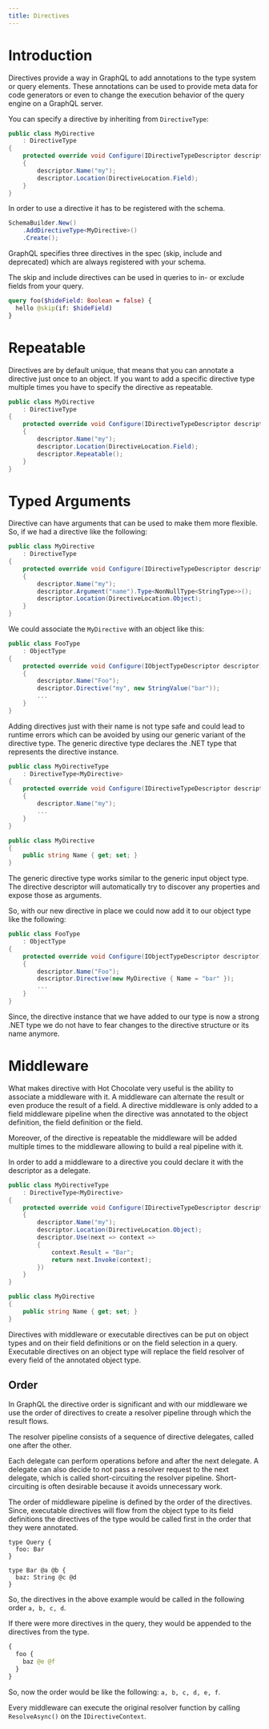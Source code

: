 ```yaml
---
title: Directives
---
```


# Introduction

Directives provide a way in GraphQL to add annotations to the type system or query elements. These annotations can be used to provide meta data for code generators or even to change the execution behavior of the query engine on a GraphQL server.

You can specify a directive by inheriting from `DirectiveType`:

```csharp
public class MyDirective
    : DirectiveType
{
    protected override void Configure(IDirectiveTypeDescriptor descriptor)
    {
        descriptor.Name("my");
        descriptor.Location(DirectiveLocation.Field);
    }
}
```

In order to use a directive it has to be registered with the schema.

```csharp
SchemaBuilder.New()
    .AddDirectiveType<MyDirective>()
    .Create();
```

GraphQL specifies three directives in the spec (skip, include and deprecated) which are always registered with your schema.

The skip and include directives can be used in queries to in- or exclude fields from your query.

```graphql
query foo($hideField: Boolean = false) {
  hello @skip(if: $hideField)
}
```

# Repeatable

Directives are by default unique, that means that you can annotate a directive just once to an object. If you want to add a specific directive type multiple times you have to specify the directive as repeatable.

```csharp
public class MyDirective
    : DirectiveType
{
    protected override void Configure(IDirectiveTypeDescriptor descriptor)
    {
        descriptor.Name("my");
        descriptor.Location(DirectiveLocation.Field);
        descriptor.Repeatable();
    }
}
```

# Typed Arguments

Directive can have arguments that can be used to make them more flexible. So, if we had a directive like the following:

```csharp
public class MyDirective
    : DirectiveType
{
    protected override void Configure(IDirectiveTypeDescriptor descriptor)
    {
        descriptor.Name("my");
        descriptor.Argument("name").Type<NonNullType<StringType>>();
        descriptor.Location(DirectiveLocation.Object);
    }
}
```

We could associate the `MyDirective` with an object like this:

```csharp
public class FooType
    : ObjectType
{
    protected override void Configure(IObjectTypeDescriptor descriptor)
    {
        descriptor.Name("Foo");
        descriptor.Directive("my", new StringValue("bar"));
        ...
    }
}
```

Adding directives just with their name is not type safe and could lead to runtime errors which can be avoided by using our generic variant of the directive type. The generic directive type declares the .NET type that represents the directive instance.

```csharp
public class MyDirectiveType
    : DirectiveType<MyDirective>
{
    protected override void Configure(IDirectiveTypeDescriptor descriptor)
    {
        descriptor.Name("my");
        ...
    }
}

public class MyDirective
{
    public string Name { get; set; }
}
```

The generic directive type works similar to the generic input object type. The directive descriptor will automatically try to discover any properties and expose those as arguments.

So, with our new directive in place we could now add it to our object type like the following:

```csharp
public class FooType
    : ObjectType
{
    protected override void Configure(IObjectTypeDescriptor descriptor)
    {
        descriptor.Name("Foo");
        descriptor.Directive(new MyDirective { Name = "bar" });
        ...
    }
}
```

Since, the directive instance that we have added to our type is now a strong .NET type we do not have to fear changes to the directive structure or its name anymore.

# Middleware

What makes directive with Hot Chocolate very useful is the ability to associate a middleware with it. A middleware can alternate the result or even produce the result of a field. A directive middleware is only added to a field middleware pipeline when the directive was annotated to the object definition, the field definition or the field.

Moreover, of the directive is repeatable the middleware will be added multiple times to the middleware allowing to build a real pipeline with it.

In order to add a middleware to a directive you could declare it with the descriptor as a delegate.

```csharp
public class MyDirectiveType
    : DirectiveType<MyDirective>
{
    protected override void Configure(IDirectiveTypeDescriptor descriptor)
    {
        descriptor.Name("my");
        descriptor.Location(DirectiveLocation.Object);
        descriptor.Use(next => context =>
        {
            context.Result = "Bar";
            return next.Invoke(context);
        })
    }
}

public class MyDirective
{
    public string Name { get; set; }
}
```

Directives with middleware or executable directives can be put on object types and on their field definitions or on the field selection in a query. Executable directives on an object type will replace the field resolver of every field of the annotated object type.

## Order

In GraphQL the directive order is significant and with our middleware we use the order of directives to create a resolver pipeline through which the result flows.

The resolver pipeline consists of a sequence of directive delegates, called one after the other.

Each delegate can perform operations before and after the next delegate. A delegate can also decide to not pass a resolver request to the next delegate, which is called short-circuiting the resolver pipeline. Short-circuiting is often desirable because it avoids unnecessary work.

The order of middleware pipeline is defined by the order of the directives. Since, executable directives will flow from the object type to its field definitions the directives of the type would be called first in the order that they were annotated.

```sdl
type Query {
  foo: Bar
}

type Bar @a @b {
  baz: String @c @d
}
```

So, the directives in the above example would be called in the following order `a, b, c, d`.

If there were more directives in the query, they would be appended to the directives from the type.

```graphql
{
  foo {
    baz @e @f
  }
}
```

So, now the order would be like the following: `a, b, c, d, e, f`.

Every middleware can execute the original resolver function by calling `ResolveAsync()` on the `IDirectiveContext`.
